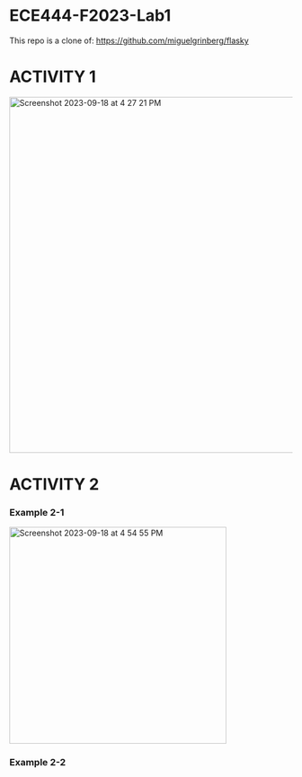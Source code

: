 # ECE444-F2023-Lab1

This repo is a clone of: https://github.com/miguelgrinberg/flasky


# ACTIVITY 1

<img width="634" alt="Screenshot 2023-09-18 at 4 27 21 PM" src="https://github.com/Stephenwang3801/ECE444-F2023-Lab1/assets/25191547/0de84ab1-4e9a-46d8-a0cd-18d96cc225ac">

# ACTIVITY 2
### Example 2-1

<img width="386" alt="Screenshot 2023-09-18 at 4 54 55 PM" src="https://github.com/Stephenwang3801/ECE444-F2023-Lab1/assets/25191547/4662b9ce-3e47-4598-a90a-028d0942479e">

### Example 2-2


